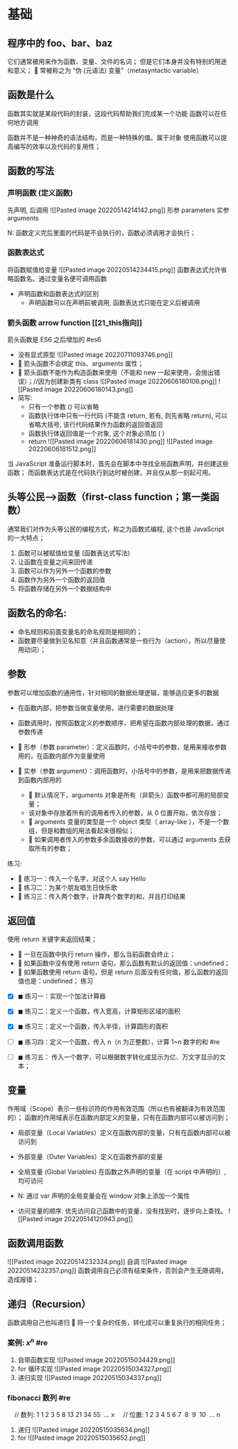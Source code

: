 # 基础
## 程序中的 foo、bar、baz
它们通常被用来作为函数、变量、文件的名词；
但是它们本身并没有特别的用途和意义；  常被称之为 “伪 (元语法) 变量”（metasyntactic variable）

## 函数是什么
函数其实就是某段代码的封装，这段代码帮助我们完成某一个功能
函数可以在任何地方调用

函数并不是一种神奇的语法结构，而是一种特殊的值。属于对象
使用函数可以提高编写的效率以及代码的复用性；

## 函数的写法
### 声明函数 (定义函数)
先声明, 后调用
![[Pasted image 20220514214142.png]]
形参 parameters
实参 arguments

N: 函数定义完后里面的代码是不会执行的，函数必须调用才会执行；
### 函数表达式
将函数赋值给变量
![[Pasted image 20220514234415.png]]
函数表达式允许省略函数名。通过变量名便可调用函数

-  声明函数和函数表达式的区别
	- 声明函数可以在声明前被调用, 函数表达式只能在定义后被调用

### 箭头函数 arrow function [[21_this指向]]
箭头函数是 ES6 之后增加的 #es6 
- 没有显式原型 ![[Pasted image 20220711093746.png]]
-  箭头函数不会绑定 this、arguments 属性； 
-  箭头函数不能作为构造函数来使用（不能和 new 一起来使用，会抛出错误）；//因为创建新类有 class
![[Pasted image 20220606180106.png]]
![[Pasted image 20220606180143.png]]
- 简写:
	- 只有一个参数 () 可以省略
	- 函数执行体中只有一行代码 (不能含 return, 若有, 则先省略 return), 可以省略大括号, 该行代码结果作为函数的返回值返回 
	- 函数执行体返回值是一个对象, 这个对象必须加 ( )
	- return
![[Pasted image 20220606181430.png]]
![[Pasted image 20220606181512.png]]

当 JavaScript 准备运行脚本时，首先会在脚本中寻找全局函数声明，并创建这些函数；
而函数表达式是在代码执行到达时被创建，并且仅从那一刻起可用。
## 头等公民-->函数（first-class function；第一类函数）
通常我们对作为头等公民的编程方式，称之为函数式编程, 这个也是 JavaScript 的一大特点；
1. 函数可以被赋值给变量 (函数表达式写法)
2. 让函数在变量之间来回传递
3. 函数可以作为另外一个函数的参数
4. 函数作为另外一个函数的返回值
5. 将函数存储在另外一个数据结构中

## 函数名的命名:
- 命名规则和前面变量名的命名规则是相同的； 
- 函数要尽量做到见名知意（并且函数通常是一些行为（action），所以尽量使用动词）；

## 参数
参数可以增加函数的通用性，针对相同的数据处理逻辑，能够适应更多的数据
- 在函数内部，把参数当做变量使用，进行需要的数据处理 
-  函数调用时，按照函数定义的参数顺序，把希望在函数内部处理的数据，通过参数传递

-  形参（参数 parameter）：定义函数时，小括号中的参数，是用来接收参数用的，在函数内部作为变量使用 
-  实参（参数 argument）：调用函数时，小括号中的参数，是用来把数据传递到函数内部用的
	 -  默认情况下，arguments 对象是所有（非箭头）函数中都可用的局部变量；
	 - 该对象中存放着所有的调用者传入的参数，从 0 位置开始，依次存放；
	-  arguments 变量的类型是一个 object 类型（ array-like ），不是一个数组，但是和数组的用法看起来很相似；
	-  如果调用者传入的参数多余函数接收的参数，可以通过 arguments 去获取所有的参数；

练习:
-  练习一：传入一个名字，对这个人 say Hello 
-  练习二：为某个朋友唱生日快乐歌
-  练习三：传入两个数字，计算两个数字的和，并且打印结果
## 返回值
使用 return 关键字来返回结果；
-  一旦在函数中执行 return 操作，那么当前函数会终止； 
-  如果函数中没有使用 return 语句，那么函数有默认的返回值：undefined； 
-  如果函数使用 return 语句，但是 return 后面没有任何值，那么函数的返回值也是：undefined；
练习
- [x] ◼ 练习一：实现一个加法计算器 
- [x] ◼ 练习二：定义一个函数，传入宽高，计算矩形区域的面积 
- [x] ◼ 练习三：定义一个函数，传入半径，计算圆形的面积 
- [ ] ◼ 练习四：定义一个函数，传入 n（n 为正整数），计算 1~n 数字的和 #re
- [ ] ◼ 练习五： 传入一个数字，可以根据数字转化成显示为亿、万文字显示的文本；


## 变量
作用域（Scope）表示一些标识符的作用有效范围（所以也有被翻译为有效范围的）；
函数的作用域表示在函数内部定义的变量，只有在函数内部可以被访问到；
- 局部变量（Local Variables）定义在函数内部的变量，只有在函数内部可以被访问到
- 外部变量（Outer Variables）定义在函数外部的变量
- 全局变量  (Global Variables)  在函数之外声明的变量（在 script 中声明的）, 均可访问

- N: 通过 var 声明的全局变量会在 window 对象上添加一个属性
- 访问变量的顺序: 优先访问自己函数中的变量，没有找到时，逐步向上查找。
![[Pasted image 20220514120943.png]]


## 函数调用函数
![[Pasted image 20220514232324.png]]
自调
![[Pasted image 20220514232357.png]]
函数调用自己必须有结束条件，否则会产生无限调用，造成报错；

## 递归（Recursion）
函数调用自己也叫递归
 将一个复杂的任务，转化成可以重复执行的相同任务；

###  案例:  $x^n$    #re
1. 自带函数实现
 ![[Pasted image 20220515034429.png]]
2. for 循环实现
 ![[Pasted image 20220515034327.png]]
3. 递归实现 
![[Pasted image 20220515034337.png]]

### fibonacci 数列 #re
    // 数列: 1 1 2 3 5 8 13 21 34 55  ... x
    // 位置: 1 2 3 4 5 6 7  8  9  10  ... n
1. 递归
![[Pasted image 20220515035634.png]]
2. for
![[Pasted image 20220515035652.png]]